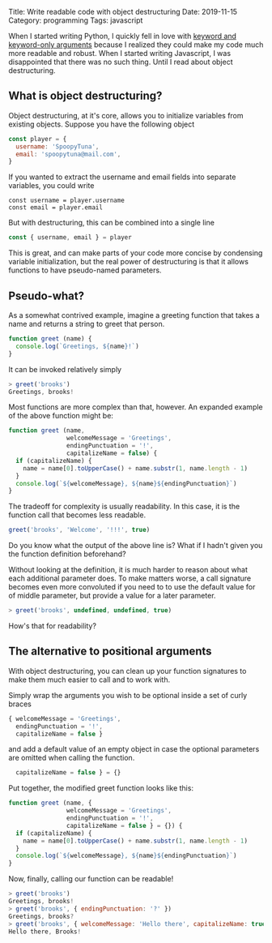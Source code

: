 Title: Write readable code with object destructuring
Date: 2019-11-15
Category: programming
Tags: javascript


When I started writing Python, I quickly fell in love with [keyword and
keyword-only
arguments](https://treyhunner.com/2018/04/keyword-arguments-in-python/#Keyword-only_arguments_without_positional_arguments)
because I realized they could make my code much more readable and robust. When
I started writing Javascript, I was disappointed that there was no such thing.
Until I read about object destructuring.

## What is object destructuring?
Object destructuring, at it's core, allows you to initialize variables from
existing objects. Suppose you have the following object
```js
const player = {
  username: 'SpoopyTuna',
  email: 'spoopytuna@mail.com',
}
```

If you wanted to extract the username and email fields into separate variables,
you could write
```jq
const username = player.username
const email = player.email
```

But with destructuring, this can be combined into a single line
```js
const { username, email } = player
```

This is great, and can make parts of your code more concise by condensing
variable initialization, but the real power of destructuring is that it allows
functions to have pseudo-named parameters.

## Pseudo-what?
As a somewhat contrived example, imagine a greeting function that takes a name
and returns a string to greet that person.
```js
function greet (name) {
  console.log(`Greetings, ${name}!`)
}
```

It can be invoked relatively simply
```js
> greet('brooks')
Greetings, brooks!
```

Most functions are more complex than that, however. An expanded example of the
above function might be:
```js
function greet (name,
                welcomeMessage = 'Greetings',
                endingPunctuation = '!',
                capitalizeName = false) {
  if (capitalizeName) {
    name = name[0].toUpperCase() + name.substr(1, name.length - 1)
  }
  console.log(`${welcomeMessage}, ${name}${endingPunctuation}`)
}
```

The tradeoff for complexity is usually readability. In this case, it is the
function call that becomes less readable.
```js
greet('brooks', 'Welcome', '!!!', true)
```
Do you know what the output of the above line is? What if I hadn't given you
the function definition beforehand?

Without looking at the definition, it is much harder to reason about what each
additional parameter does. To make matters worse, a call signature becomes even
more convoluted if you need to to use the default value for of middle
parameter, but provide a value for a later parameter.
```js
> greet('brooks', undefined, undefined, true)
```
How's that for readability?

## The alternative to positional arguments
With object destructuring, you can clean up your function signatures to make
them much easier to call and to work with.

Simply wrap the arguments you wish to be optional inside a set of curly braces
```js
{ welcomeMessage = 'Greetings',
  endingPunctuation = '!',
  capitalizeName = false }
```

and add a default value of an empty object in case the optional parameters are
omitted when calling the function.
```js
  capitalizeName = false } = {}
```

Put together, the modified greet function looks like this:
```js
function greet (name, {
                welcomeMessage = 'Greetings',
                endingPunctuation = '!',
                capitalizeName = false } = {}) {
  if (capitalizeName) {
    name = name[0].toUpperCase() + name.substr(1, name.length - 1)
  }
  console.log(`${welcomeMessage}, ${name}${endingPunctuation}`)
}
```

Now, finally, calling our function can be readable!
```js
> greet('brooks')
Greetings, brooks!
> greet('brooks', { endingPunctuation: '?' })
Greetings, brooks?
> greet('brooks', { welcomeMessage: 'Hello there', capitalizeName: true })
Hello there, Brooks!
```
